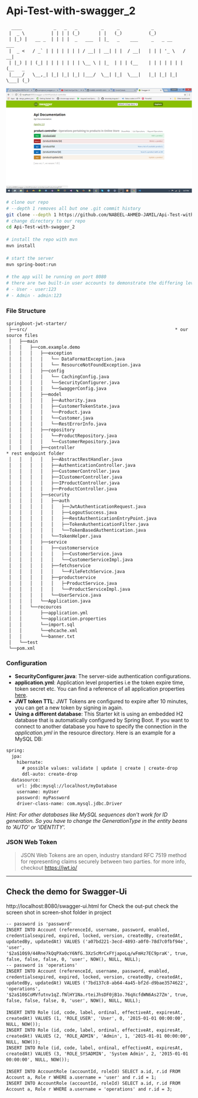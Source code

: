 # Api-Test-with-swagger_2

```
  ____            _   _   _         _     _            _
 |  _ \          | | | | (_)       | |   (_)          (_)
 | |_) |   __ _  | | | |  _   ___  | |_   _    ___     _   _ __     ___
 |  _ <   / _` | | | | | | | / __| | __| | |  / __|   | | | '_ \   / __|
 | |_) | | (_| | | | | | | | \__ \ | |_  | | | (__    | | | | | | | (__   _
 |____/   \__,_| |_| |_| |_| |___/  \__| |_|  \___|   |_| |_| |_|  \___| (_)
```

<p align="center">
    <img width="800" alt="Springboot JWT Starter" src="https://github.com/NABEEL-AHMED-JAMIL/Api-Test-with-swagger_2/blob/master/screen-shot/Screenshot%20(430).png">
</p>


```bash
# clone our repo
# --depth 1 removes all but one .git commit history
git clone --depth 1 https://github.com/NABEEL-AHMED-JAMIL/Api-Test-with-swagger_2
# change directory to our repo
cd Api-Test-with-swagger_2

# install the repo with mvn
mvn install

# start the server
mvn spring-boot:run

# the app will be running on port 8080
# there are two built-in user accounts to demonstrate the differing levels of access to the endpoints:
# - User - user:123
# - Admin - admin:123
```


### File Structure
```
springboot-jwt-starter/
 ├──src/                                                        * our source files
 │   ├──main
 │   │   ├──com.example.demo
 │   │   │   ├──exception
 │   │   │   │   └── DataFormatException.java
 │   │   │   │   └── ResourceNotFoundException.java
 │   │   │   ├──config
 │   │   │   │   └── CachingConfig.java
 │   │   │   │   └──SecurityConfigurer.java             
 │   │   │   │   └──SwaggerConfig.java
 │   │   │   ├──model
 │   │   │   │   ├──Authority.java
 │   │   │   │   ├──CustomerTokenState.java             
 │   │   │   │   └──Product.java                        
 │   │   │   │   └──Customer.java
 │   │   │   │   └──RestErrorInfo.java
 │   │   │   ├──repository                              
 │   │   │   │   └──ProductRepository.java
 │   │   │   │   └──CustomerRepository.java
 │   │   │   ├──controller                                            * rest endpoint folder
 │   │   │   │   ├──AbstractRestHandler.java
 │   │   │   │   ├──AuthenticationController.java
 │   │   │   │   ├──CustomerController.java
 │   │   │   │   ├──ICustomerController.java
 │   │   │   │   ├──IProductController.java
 │   │   │   │   ├──ProductController.java
 │   │   │   ├──security                                        
 │   │   │   │   ├──auth
 │   │   │   │   │   ├──JwtAuthenticationRequest.java           
 │   │   │   │   │   ├──LogoutSuccess.java                      
 │   │   │   │   │   ├──RestAuthenticationEntryPoint.java       
 │   │   │   │   │   ├──TokenAuthenticationFilter.java          
 │   │   │   │   │   └──TokenBasedAuthentication.java           
 │   │   │   │   └──TokenHelper.java                            
 │   │   │   ├──service
 │   │   │   │   ├──customerservice
 │   │   │   │   │   ├──CustomerService.java          
 │   │   │   │   │   └──CustomerServiceImpl.java
 │   │   │   │   ├──fetchservice
 │   │   │   │   │   └──FileFetchService.java
 │   │   │   │   ├──productservice
 │   │   │   │   │   ├─ProductService.java          
 │   │   │   │   │   └──ProductServiceImpl.java
 │   │   │   │   └──UserService.java
 │   │   │   └──Application.java                          
 │   │   └──recources
 │   │       ├──application.yml                          
 │   │       └──application.properties
 │   │       └──import.sql
 │   │       └──ehcache.xml
 │   │       └──banner.txt                               
 │   └──test                                             
 └──pom.xml                                              
```

### Configuration
- **SecurityConfigurer.java**: The server-side authentication configurations.
- **application.yml**: Application level properties i.e the token expire time, token secret etc. You can find a reference of all application properties [here](http://docs.spring.io/spring-boot/docs/current/reference/html/common-application-properties.html).
- **JWT token TTL**: JWT Tokens are configured to expire after 10 minutes, you can get a new token by signing in again.
- **Using a different database**: This Starter kit is using an embedded H2 database that is automatically configured by Spring Boot. If you want to connect to another database you have to specify the connection in the *application.yml* in the resource directory. Here is an example for a MySQL DB:

```
spring:
  jpa:
    hibernate:
      # possible values: validate | update | create | create-drop
      ddl-auto: create-drop
  datasource:
    url: jdbc:mysql://localhost/myDatabase
    username: myUser
    password: myPassword
    driver-class-name: com.mysql.jdbc.Driver
```

*Hint: For other databases like MySQL sequences don't work for ID generation. So you have to change the GenerationType in the entity beans to 'AUTO' or 'IDENTITY'.*

### JSON Web Token
> JSON Web Tokens are an open, industry standard RFC 7519 method for representing claims securely between two parties.
for more info, checkout https://jwt.io/

___

## Check the demo for Swagger-Ui
http://localhost:8080/swagger-ui.html for Check the out-put check the screen shot in screen-shot folder in project


```
-- password is 'password'
INSERT INTO Account (referenceId, username, password, enabled, credentialsexpired, expired, locked, version, createdBy, createdAt, updatedBy, updatedAt) VALUES ('a07bd221-3ecd-4893-a0f0-78d7c0fbf94e', 'user', '$2a$10$9/44Rne7kQqPXa0cY6NfG.3XzScMrCxFYjapoLq/wFmHz7EC9praK', true, false, false, false, 0, 'user', NOW(), NULL, NULL);
-- password is 'operations'
INSERT INTO Account (referenceId, username, password, enabled, credentialsexpired, expired, locked, version, createdBy, createdAt, updatedBy, updatedAt) VALUES ('7bd137c8-ab64-4a45-bf2d-d9bae3574622', 'operations', '$2a$10$CoMVfutnv1qZ.fNlHY1Na.rteiJhsDF0jB1o.76qXcfdWN6As27Zm', true, false, false, false, 0, 'user', NOW(), NULL, NULL);

INSERT INTO Role (id, code, label, ordinal, effectiveAt, expiresAt, createdAt) VALUES (1, 'ROLE_USER', 'User', 0, '2015-01-01 00:00:00', NULL, NOW());
INSERT INTO Role (id, code, label, ordinal, effectiveAt, expiresAt, createdAt) VALUES (2, 'ROLE_ADMIN', 'Admin', 1, '2015-01-01 00:00:00', NULL, NOW());
INSERT INTO Role (id, code, label, ordinal, effectiveAt, expiresAt, createdAt) VALUES (3, 'ROLE_SYSADMIN', 'System Admin', 2, '2015-01-01 00:00:00', NULL, NOW());

INSERT INTO AccountRole (accountId, roleId) SELECT a.id, r.id FROM Account a, Role r WHERE a.username = 'user' and r.id = 1;
INSERT INTO AccountRole (accountId, roleId) SELECT a.id, r.id FROM Account a, Role r WHERE a.username = 'operations' and r.id = 3;
```
